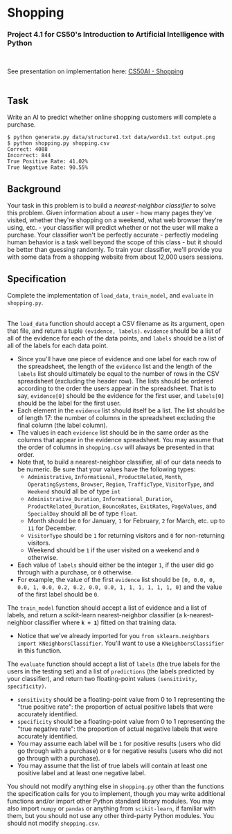 # Shopping
### Project 4.1 for CS50's Introduction to Artificial Intelligence with Python
<br>

See presentation on implementation here: [CS50AI - Shopping](https://youtu.be/UEgPTW2rZGg)
<br><br>

## Task
Write an AI to predict whether online shopping customers will complete a purchase.

```
$ python generate.py data/structure1.txt data/words1.txt output.png
$ python shopping.py shopping.csv
Correct: 4088
Incorrect: 844
True Positive Rate: 41.02%
True Negative Rate: 90.55%
```

## Background
Your task in this problem is to build a *nearest-neighbor classifier* to solve this problem. Given information about a user - how many pages they've visited, whether they're shopping on a weekend, what web browser they're using, etc. - your classifier will predict whether or not the user will make a purchase. Your classifier won't be perfectly accurate - perfectly modeling human behavior is a task well beyond the scope of this class - but it should be better than guessing randomly. To train your classifier, we'll provide you with some data from a shopping website from about 12,000 users sessions.

## Specification
Complete the implementation of ```load_data```, ```train_model```, and ```evaluate``` in ```shopping.py```.
<br><br>

The ```load_data``` function should accept a CSV filename as its argument, open that file, and return a tuple ```(evidence, labels)```. ```evidence``` should be a list of all of the evidence for each of the data points, and ```labels``` should be a list of all of the labels for each data point.

- Since you'll have one piece of evidence and one label for each row of the spreadsheet, the length of the ```evidence``` list and the length of the ``labels`` list should ultimately be equal to the number of rows in the CSV spreadsheet (excluding the header row). The lists should be ordered according to the order the users appear in the spreadsheet. That is to say, ```evidence[0]``` should be the evidence for the first user, and ```labels[0]``` should be the label for the first user.
- Each element in the ```evidence``` list should itself be a list. The list should be of length 17: the number of columns in the spreadsheet excluding the final column (the label column).
- The values in each ```evidence``` list should be in the same order as the columns that appear in the evidence spreadsheet. You may assume that the order of columns in ```shopping.csv``` will always be presented in that order.
- Note that, to build a nearest-neighbor classifier, all of our data needs to be numeric. Be sure that your values have the following types:
    - ```Administrative```, ```Informational```, ```ProductRelated```, ```Month```, ```OperatingSystems```, ```Browser```, ```Region```, ```TrafficType```, ```VisitorType```, and ```Weekend``` should all be of type ```int```
    - ```Administrative_Duration```, ```Informational_Duration```, ```ProductRelated_Duration```, ```BounceRates```, ```ExitRates```, ```PageValues```, and ```SpecialDay``` should all be of type ```float```.
    - Month should be ```0``` for January, ```1``` for February, ```2``` for March, etc. up to ```11``` for December.
    - ```VisitorType``` should be ```1``` for returning visitors and ```0``` for non-returning visitors.
    - Weekend should be ```1``` if the user visited on a weekend and ```0``` otherwise.
- Each value of ```labels``` should either be the integer ```1```, if the user did go through with a purchase, or ```0``` otherwise.
- For example, the value of the first ```evidence``` list should be ```[0, 0.0, 0, 0.0, 1, 0.0, 0.2, 0.2, 0.0, 0.0, 1, 1, 1, 1, 1, 1, 0]``` and the value of the first label should be ```0```.


The ```train_model``` function should accept a list of evidence and a list of labels, and return a scikit-learn nearest-neighbor classifier (a k-nearest-neighbor classifier where **```k = 1```**) fitted on that training data.

- Notice that we've already imported for you ```from sklearn.neighbors import KNeighborsClassifier```. You'll want to use a ```KNeighborsClassifier``` in this function.

The ```evaluate``` function should accept a list of ```labels``` (the true labels for the users in the testing set) and a list of ```predictions``` (the labels predicted by your classifier), and return two floating-point values ```(sensitivity, specificity)```.

- ```sensitivity``` should be a floating-point value from 0 to 1 representing the "true positive rate": the proportion of actual positive labels that were accurately identified.
- ```specificity``` should be a floating-point value from 0 to 1 representing the "true negative rate": the proportion of actual negative labels that were accurately identified.
- You may assume each label will be ```1``` for positive results (users who did go through with a purchase) or ```0``` for negative results (users who did not go through with a purchase).
- You may assume that the list of true labels will contain at least one positive label and at least one negative label.

You should not modify anything else in ```shopping.py``` other than the functions the specification calls for you to implement, though you may write additional functions and/or import other Python standard library modules. You may also import ```numpy``` or ```pandas``` or anything from ```scikit-learn```, if familiar with them, but you should not use any other third-party Python modules. You should not modify ```shopping.csv```.